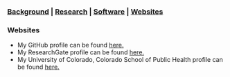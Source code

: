 ### [Background](https://SharonLutz.github.io)  | [Research](https://SharonLutz.github.io/research) | [Software](https://SharonLutz.github.io/software)  | [Websites](https://SharonLutz.github.io/website)

### Websites 
- My GitHub profile can be found [here.](https://github.com/SharonLutz)
- My ResearchGate profile can be found [here.](https://www.researchgate.net/profile/Sharon_Lutz2)
- My University of Colorado, Colorado School of Public Health profile can be found [here.](http://www.ucdenver.edu/academics/colleges/PublicHealth/Academics/departments/Biostatistics/About/Faculty/Pages/LutzS.aspx)

